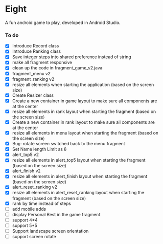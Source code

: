 # Eight
A fun android game to play, developed in Android Studio.


### To do

- [x] Introduce Record class
- [x] Introduce Ranking class
- [x] Save integer steps into shared preference instead of string
- [x] make all fragment responsive
- [x] clean up the code in fragment_game_v2.java
- [x] fragment_menu v2
- [x] fragment_ranking v2
- [x] resize all elements when starting the application (based on the screen size)
- [x] Create Resizer class
- [x] Create a new container in game layout to make sure all components are at the center
- [x] resize all elements in rank layout when starting the fragment (based on the screen size)
- [x] Create a new container in rank layout to make sure all components are at the center
- [x] resize all elements in menu layout when starting the fragment (based on the screen size)
- [x] Bug: rotate screen switched back to the menu fragment
- [x] Set Name length Limit as 8
- [x] alert_top5 v2
- [x] resize all elements in alert_top5 layout when starting the fragment (based on the screen size)
- [x] alert_finish v2
- [x] resize all elements in alert_finish layout when starting the fragment (based on the screen size)
- [x] alert_reset_ranking v2
- [x] resize all elements in alert_reset_ranking layout when starting the fragment (based on the screen size)
- [x] rank by time instead of steps
- [ ] add mobile adds
- [ ] display Personal Best in the game fragment
- [ ] support 4*4
- [ ] support 5*5
- [ ] Support landscape screen orientation
- [ ] support screen rotate
